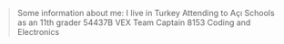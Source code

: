 > Some information about me:
I live in Turkey
Attending to Açı Schools as an 11th grader
54437B VEX Team Captain
8153 Coding and Electronics
 
